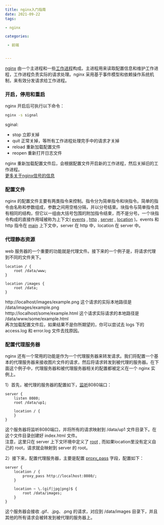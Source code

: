 ```yaml
---
title: nginx入门指南
date: 2021-09-22
tags: 

- nginx

categories:

 - 前端


---
```


[nginx](https://nginx.org/en/docs/) 由一个主进程和一些[工作进程](https://nginx.org/en/docs/ngx_core_module.html#worker_processes)构成。主进程用来读取配置信息和维护工作进程，工作进程负责实际的请求处理。nginx 采用基于事件模型和依赖操作系统机制，来有效分发请求给工作进程。

### 开启，停用和重启

nginx 开启后可执行以下命令：

```sh
nginx -s signal
```

sginal:

- stop 立即关掉
- quit 正常关掉，等所有工作进程处理完手中的请求才关掉
- reload 重新加载配置文件
- reopen 重新打开日志文件

nginx 重新加载配置文件后，会根据配置文件开启新的工作进程，然后关掉旧的工作进程。  
[更多关于nginx信号的信息](https://nginx.org/en/docs/control.html)



### 配置文件

nginx 的配置文件主要有两类指令来控制。指令分为简单指令和块指令。简单的指令由名称和参数组成，参数之间用空格分隔，并以分号结束。块指令与简单指令具有相同的结构，但它以一组由大括号包围的附加指令结束，而不是分号。一个块指令构成的直接作用域被称为上下文( [events](https://nginx.org/en/docs/ngx_core_module.html#events) , [http](https://nginx.org/en/docs/http/ngx_http_core_module.html#http) , [server](https://nginx.org/en/docs/http/ngx_http_core_module.html#server) , [location](https://nginx.org/en/docs/http/ngx_http_core_module.html#location) )。events 和 http 指令在 [main](https://nginx.org/en/docs/ngx_core_module.html) 上下文中，server 在 http 中，location 在 server 中。



### 代理静态资源

web 服务器的一个重要的功能就是代理文件。接下来的一个例子是，将请求代理到不同的文件夹下。

```nginx
location / {
	root /data/www;
}

location /images {
	root /data;
}
```

http://localhost/images/example.png 这个请求的实际本地路径是 /data/images/example.png  
htttp://localhost/some/example.html 这个请求实际请求的本地路径是 /data/www/some/example.html  
再次加载配置文件后，如果结果不是你所期望的，你可以尝试去 logs 下的 access.log 和 error.log 文件去找原因。



### 配置代理服务器

nginx 还有一个常用的功能是作为一个代理服务器来转发请求。我们将配置一个基本的代理服务器来接收图片文件的请求，然后将请求转发到被代理的服务器。在下面这个例子中，代理服务器和被代理服务器相关的配置都被定义在一个 nginx 实例上。

1）首先，被代理的服务器的配置如下，[监听](https://nginx.org/en/docs/http/ngx_http_core_module.html#listen)8080端口：

```nginx
server {
    listen 8080;
    root /data/up1;

    location / {
    }
}
```

这个服务器将监听8080端口，并将所有的请求映射到 /data/up1 文件目录下。在这个文件目录创建好 index.html 文件。  
注意，这里只在 server 上下文环境中定义了 [root](https://nginx.org/en/docs/http/ngx_http_core_module.html#root) , 而如果location里没有定义自己的 root，请求就会映射到 server 的 root。

2）接下来，配置代理服务器，主要是配置 [proxy_pass](https://nginx.org/en/docs/http/ngx_http_proxy_module.html#proxy_pass) 字段，配置如下：

```nginx
server {
    location / {
        proxy_pass http://localhost:8080/;
    }

    location ~ \.(gif|jpg|png)$ {
        root /data/images;
    }
}
```

这个服务器会接收 .gif、.jpg、.png 的请求，对应到 /data/images 目录下，并且其他的所有请求会被转发到被代理的服务器上。